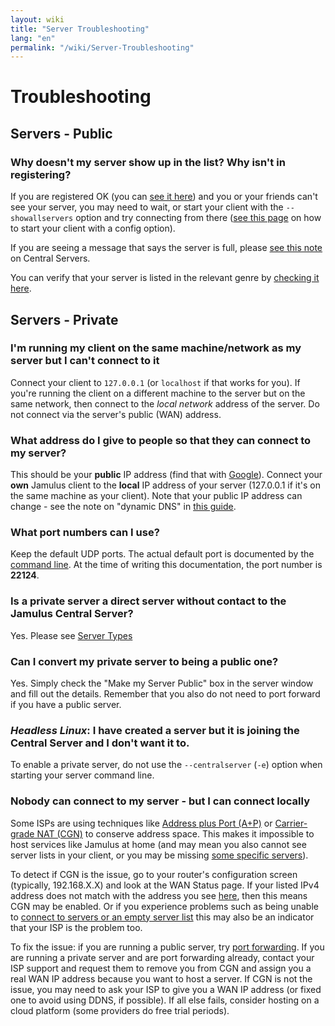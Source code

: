 ```yaml
---
layout: wiki
title: "Server Troubleshooting"
lang: "en"
permalink: "/wiki/Server-Troubleshooting"
---
```


# Troubleshooting

## Servers - Public

### Why doesn't my server show up in the list? Why isn't in registering?

If you are registered OK (you can [see it here](http://explorer.jamulus.io/)) and you or your friends can't see your server, you may need to wait, or start your client with the `--showallservers` option and try connecting from there ([see this page](Command-Line-Options) on how to start your client with a config option).

If you are seeing a message that says the server is full, please [see this note](Central-Servers) on Central Servers.

You can verify that your server is listed in the relevant genre by [checking it here](http://explorer.jamulus.io/).

## Servers - Private

### I'm running my client on the same machine/network as my server but I can't connect to it

Connect your client to `127.0.0.1` (or `localhost` if that works for you). If you're running the client on a different machine to the server but on the same network, then connect to the _local network_ address of the server. Do not connect via the server's public (WAN) address.

### What address do I give to people so that they can connect to my server?

This should be your **public** IP address (find that with [Google](https://www.google.com/search?q=whatsmyip)). Connect your **own** Jamulus client to the **local** IP address of your server (127.0.0.1 if it's on the same machine as your client). Note that your public IP address can change - see the note on "dynamic DNS" in [this guide](Running-a-Private-Server).

### What port numbers can I use?

Keep the default UDP ports. The actual default port is documented by the [command line](Command-Line-Options). At the time of writing this documentation, the port number is **22124**.

### Is a private server a direct server without contact to the Jamulus Central Server?

Yes. Please see [Server Types](Choosing-a-Server-Type)

### Can I convert my private server to being a public one?

Yes. Simply check the "Make my Server Public" box in the server window and fill out the details. Remember that you also do not need to port forward if you have a public server.

### **_Headless Linux_**: I have created a server but it is joining the Central Server and I don't want it to.

To enable a private server, do not use the `--centralserver` (`-e`) option when starting your server command line.

### Nobody can connect to my server - but I can connect locally

Some ISPs are using techniques like [Address plus Port (A+P)](https://en.wikipedia.org/wiki/Address_plus_Port) or [Carrier-grade NAT (CGN)](https://en.wikipedia.org/wiki/Carrier-grade_NAT) to conserve address space. This makes it impossible to host services like Jamulus at home (and may mean you also cannot see server lists in your client, or you may be missing [some specific servers](https://sourceforge.net/p/llcon/discussion/server/thread/f72b293af0/)).

To detect if CGN is the issue, go to your router's configuration screen (typically, 192.168.X.X) and look at the WAN Status page. If your listed IPv4 address does not match with the address you see [here](https://ifconfig.me), then this means CGN may be enabled. Or if you experience problems such as being unable to [connect to servers or an empty server list](https://sourceforge.net/p/llcon/discussion/533517/thread/b3eea395c4/) this may also be an indicator that your ISP is the problem too.

To fix the issue: if you are running a public server, try [port forwarding](Running-a-Private-Server#port-forwarding). If you are running a private server and are port forwarding already, contact your ISP support and request them to remove you from CGN and assign you a real WAN IP address because you want to host a server. If CGN is not the issue, you may need to ask your ISP to give you a WAN IP address (or fixed one to avoid using DDNS, if possible). If all else fails, consider hosting on a cloud platform (some providers do free trial periods).
